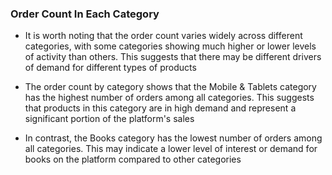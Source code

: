 ### Order Count In Each Category

-   It is worth noting that the order count varies widely across different
    categories, with some categories showing much higher or lower levels of
    activity than others. This suggests that there may be different drivers
    of demand for different types of products

-   The order count by category shows that the Mobile & Tablets category
    has the highest number of orders among all categories. This suggests
    that products in this category are in high demand and represent a
    significant portion of the platform's sales

-   In contrast, the Books category has the lowest number of orders among
    all categories. This may indicate a lower level of interest or demand
    for books on the platform compared to other categories




